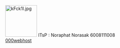 <img src="https://www.picz.in.th/images/2018/10/23/kFck1I.jpg" alt="kFck1I.jpg" border="0" width="100" height="100"/>
ITsP : Noraphat Norasak 6008111008<br/>
<a href="https://gumuxbboy99.000webhostapp.com/php/menu02.php">000webhost</a>
